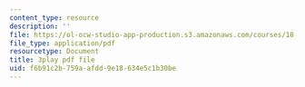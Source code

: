 ```yaml
---
content_type: resource
description: ''
file: https://ol-ocw-studio-app-production.s3.amazonaws.com/courses/18-650-statistics-for-applications-fall-2016/f6b91c2b759aafdd9e18634e5c1b30be_QXkOaifVfW4.pdf
file_type: application/pdf
resourcetype: Document
title: 3play pdf file
uid: f6b91c2b-759a-afdd-9e18-634e5c1b30be
---
```

